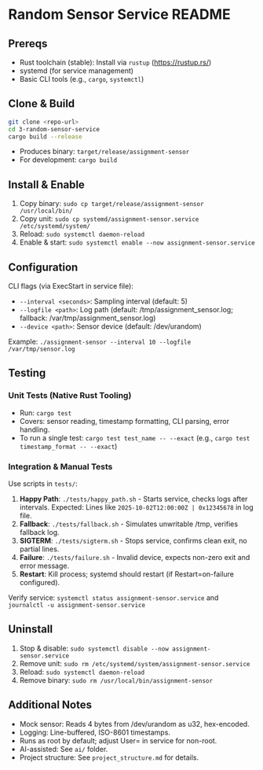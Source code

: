 # Random Sensor Service README

## Prereqs
- Rust toolchain (stable): Install via `rustup` (https://rustup.rs/)
- systemd (for service management)
- Basic CLI tools (e.g., `cargo`, `systemctl`)

## Clone & Build
```bash
git clone <repo-url>
cd 3-random-sensor-service
cargo build --release
```
- Produces binary: `target/release/assignment-sensor`
- For development: `cargo build`

## Install & Enable
1. Copy binary: `sudo cp target/release/assignment-sensor /usr/local/bin/`
2. Copy unit: `sudo cp systemd/assignment-sensor.service /etc/systemd/system/`
3. Reload: `sudo systemctl daemon-reload`
4. Enable & start: `sudo systemctl enable --now assignment-sensor.service`

## Configuration
CLI flags (via ExecStart in service file):
- `--interval <seconds>`: Sampling interval (default: 5)
- `--logfile <path>`: Log path (default: /tmp/assignment_sensor.log; fallback: /var/tmp/assignment_sensor.log)
- `--device <path>`: Sensor device (default: /dev/urandom)

Example: `./assignment-sensor --interval 10 --logfile /var/tmp/sensor.log`

## Testing
### Unit Tests (Native Rust Tooling)
- Run: `cargo test`
- Covers: sensor reading, timestamp formatting, CLI parsing, error handling.
- To run a single test: `cargo test test_name -- --exact` (e.g., `cargo test timestamp_format -- --exact`)

### Integration & Manual Tests
Use scripts in `tests/`:
1. **Happy Path**: `./tests/happy_path.sh` - Starts service, checks logs after intervals.
   Expected: Lines like `2025-10-02T12:00:00Z | 0x12345678` in log file.
2. **Fallback**: `./tests/fallback.sh` - Simulates unwritable /tmp, verifies fallback log.
3. **SIGTERM**: `./tests/sigterm.sh` - Stops service, confirms clean exit, no partial lines.
4. **Failure**: `./tests/failure.sh` - Invalid device, expects non-zero exit and error message.
5. **Restart**: Kill process; systemd should restart (if Restart=on-failure configured).

Verify service: `systemctl status assignment-sensor.service` and `journalctl -u assignment-sensor.service`

## Uninstall
1. Stop & disable: `sudo systemctl disable --now assignment-sensor.service`
2. Remove unit: `sudo rm /etc/systemd/system/assignment-sensor.service`
3. Reload: `sudo systemctl daemon-reload`
4. Remove binary: `sudo rm /usr/local/bin/assignment-sensor`

## Additional Notes
- Mock sensor: Reads 4 bytes from /dev/urandom as u32, hex-encoded.
- Logging: Line-buffered, ISO-8601 timestamps.
- Runs as root by default; adjust User= in service for non-root.
- AI-assisted: See `ai/` folder.
- Project structure: See `project_structure.md` for details.

